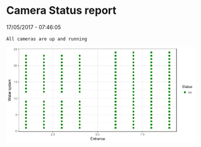 Camera Status report
================
17/05/2017 - 07:46:05

    All cameras are up and running

![](camreport_files/figure-markdown_github/unnamed-chunk-2-1.png)
